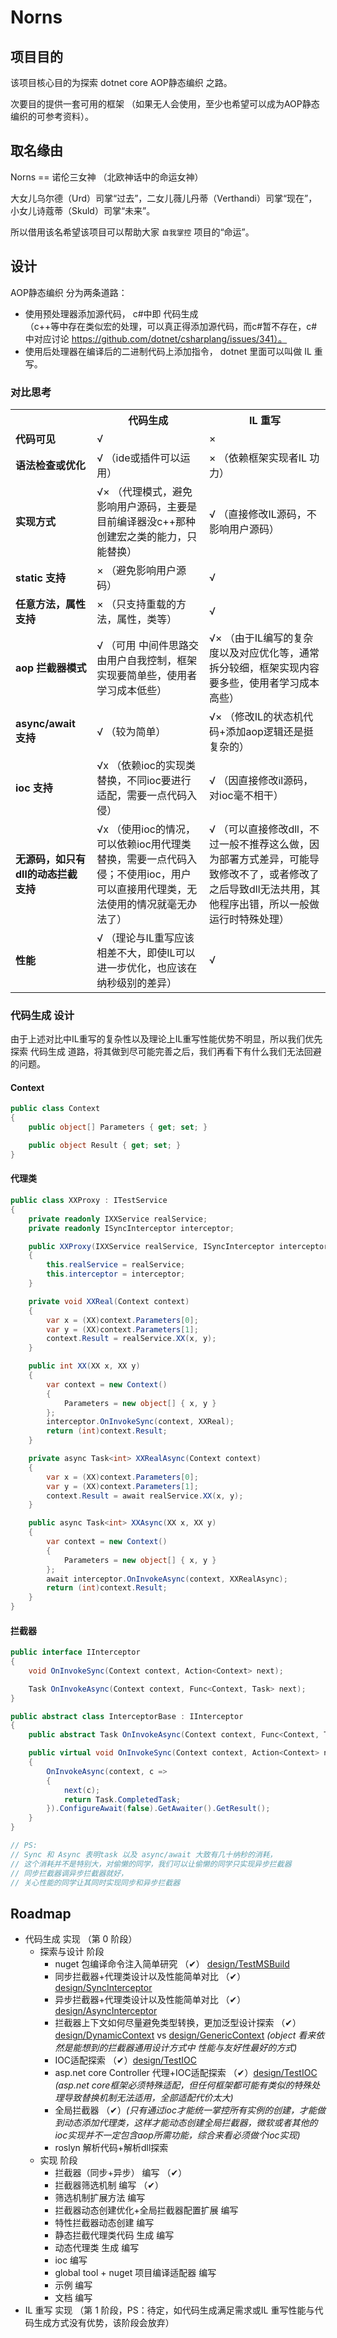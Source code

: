 # Norns

## 项目目的

该项目核心目的为探索 dotnet core AOP静态编织 之路。

次要目的提供一套可用的框架 （如果无人会使用，至少也希望可以成为AOP静态编织的可参考资料）。

## 取名缘由

Norns == 诺伦三女神 （北欧神话中的命运女神）

大女儿乌尔德（Urd）司掌“过去”，二女儿薇儿丹蒂（Verthandi）司掌“现在”，小女儿诗蔻蒂（Skuld）司掌“未来”。

所以借用该名希望该项目可以帮助大家 `自我掌控` 项目的“命运”。

## 设计

AOP静态编织 分为两条道路：

* 使用预处理器添加源代码， c#中即 代码生成  
    （c++等中存在类似宏的处理，可以真正得添加源代码，而c#暂不存在，c# 中对应讨论 https://github.com/dotnet/csharplang/issues/341）。
* 使用后处理器在编译后的二进制代码上添加指令， dotnet 里面可以叫做 IL 重写。

### 对比思考

<table class="tg">
  <tr>
    <th class="tg-0pky"></th>
    <th class="tg-0pky"><b>代码生成</b></th>
    <th class="tg-0pky"><b>IL 重写</b></th>
  </tr>
  <tr>
    <td class="tg-0pky"><b>代码可见</b></td>
    <td class="tg-0pky">√</td>
    <td class="tg-0pky">×</td>
  </tr>
  <tr>
    <td class="tg-0pky"><b>语法检查或优化</b></td>
    <td class="tg-0pky">√ （ide或插件可以运用）</td>
    <td class="tg-0pky">× （依赖框架实现者IL 功力）</td>
  </tr>
  <tr>
    <td class="tg-0pky"><b>实现方式</b></td>
    <td class="tg-0pky">√× （代理模式，避免影响用户源码，主要是目前编译器没c++那种创建宏之类的能力，只能替换）</td>
    <td class="tg-0pky">√ （直接修改IL源码，不影响用户源码）</td>
  </tr>
  <tr>
    <td class="tg-0pky"><b>static 支持</b></td>
    <td class="tg-0pky">×  （避免影响用户源码）</td>
    <td class="tg-0pky">√ </td>
  </tr>
  <tr>
    <td class="tg-0pky"><b>任意方法，属性 支持</b></td>
    <td class="tg-0pky">×  （只支持重载的方法，属性，类等）</td>
    <td class="tg-0pky">√ </td>
  </tr>
  <tr>
    <td class="tg-0pky"><b>aop 拦截器模式</b></td>
    <td class="tg-0pky">√ （可用 中间件思路交由用户自我控制，框架实现要简单些，使用者学习成本低些）</td>
    <td class="tg-0pky">√× （由于IL编写的复杂度以及对应优化等，通常拆分较细，框架实现内容要多些，使用者学习成本高些）</td>
  </tr>
  <tr>
    <td class="tg-0pky"><b>async/await 支持</b></td>
    <td class="tg-0pky">√ （较为简单）</td>
    <td class="tg-0pky">√× （修改IL的状态机代码+添加aop逻辑还是挺复杂的）</td>
  </tr>
  <tr>
    <td class="tg-0pky"><b>ioc 支持</b></td>
    <td class="tg-0pky">√x （依赖ioc的实现类替换，不同ioc要进行适配，需要一点代码入侵）</td>
    <td class="tg-0pky">√ （因直接修改il源码，对ioc毫不相干）</td>
  </tr>
  <tr>
    <td class="tg-0pky"><b>无源码，如只有dll的动态拦截支持</b></td>
    <td class="tg-0pky">√x （使用ioc的情况，可以依赖ioc用代理类替换，需要一点代码入侵；不使用ioc，用户可以直接用代理类，无法使用的情况就毫无办法了）</td>
    <td class="tg-0pky">√ （可以直接修改dll，不过一般不推荐这么做，因为部署方式差异，可能导致修改不了，或者修改了之后导致dll无法共用，其他程序出错，所以一般做运行时特殊处理）</td>
  </tr>
    <tr>
    <td class="tg-0pky"><b>性能</b></td>
    <td class="tg-0pky">√ （理论与IL重写应该相差不大，即使IL可以进一步优化，也应该在纳秒级别的差异）</td>
    <td class="tg-0pky">√ </td>
  </tr>
</table>

### 代码生成 设计

由于上述对比中IL重写的复杂性以及理论上IL重写性能优势不明显，所以我们优先探索 代码生成 道路，将其做到尽可能完善之后，我们再看下有什么我们无法回避的问题。

#### Context

``` csharp
public class Context
{
    public object[] Parameters { get; set; }

    public object Result { get; set; }
}
```

#### 代理类

``` csharp
public class XXProxy : ITestService
{
    private readonly IXXService realService;
    private readonly ISyncInterceptor interceptor;

    public XXProxy(IXXService realService, ISyncInterceptor interceptor)
    {
        this.realService = realService;
        this.interceptor = interceptor;
    }

    private void XXReal(Context context)
    {
        var x = (XX)context.Parameters[0];
        var y = (XX)context.Parameters[1];
        context.Result = realService.XX(x, y);
    }

    public int XX(XX x, XX y)
    {
        var context = new Context()
        {
            Parameters = new object[] { x, y }
        };
        interceptor.OnInvokeSync(context, XXReal);
        return (int)context.Result;
    }

    private async Task<int> XXRealAsync(Context context)
    {
        var x = (XX)context.Parameters[0];
        var y = (XX)context.Parameters[1];
        context.Result = await realService.XX(x, y);
    }

    public async Task<int> XXAsync(XX x, XX y)
    {
        var context = new Context()
        {
            Parameters = new object[] { x, y }
        };
        await interceptor.OnInvokeAsync(context, XXRealAsync);
        return (int)context.Result;
    }
}
```

#### 拦截器

``` csharp
public interface IInterceptor
{
    void OnInvokeSync(Context context, Action<Context> next);

    Task OnInvokeAsync(Context context, Func<Context, Task> next);
}

public abstract class InterceptorBase : IInterceptor
{
    public abstract Task OnInvokeAsync(Context context, Func<Context, Task> next);

    public virtual void OnInvokeSync(Context context, Action<Context> next)
    {
        OnInvokeAsync(context, c =>
        {
            next(c);
            return Task.CompletedTask;
        }).ConfigureAwait(false).GetAwaiter().GetResult();
    }
}

// PS:
// Sync 和 Async 表明task 以及 async/await 大致有几十纳秒的消耗，
// 这个消耗并不是特别大，对偷懒的同学，我们可以让偷懒的同学只实现异步拦截器
// 同步拦截器调异步拦截器就好，
// 关心性能的同学让其同时实现同步和异步拦截器
```

## Roadmap

- 代码生成 实现 （第 0 阶段） 
    - 探索与设计 阶段
        - nuget 包编译命令注入简单研究 （✔） [design/TestMSBuild](design/TestMSBuild)
        - 同步拦截器+代理类设计以及性能简单对比 （✔）[design/SyncInterceptor](design/SyncInterceptor)
        - 异步拦截器+代理类设计以及性能简单对比 （✔）[design/AsyncInterceptor](design/AsyncInterceptor)
        - 拦截器上下文如何尽量避免类型转换，更加泛型设计探索 （✔）[design/DynamicContext](design/DynamicContext) vs [design/GenericContext](design/GenericContext) *(object 看来依然是能想到的拦截器通用设计方式中 性能与友好性最好的方式)*
        - IOC适配探索 （✔）[design/TestIOC](design/TestIOC)
        - asp.net core Controller 代理+IOC适配探索 （✔）[design/TestIOC](design/TestIOC) *(asp.net core框架必须特殊适配，但任何框架都可能有类似的特殊处理导致替换机制无法适用，全部适配代价太大)*
        - 全局拦截器 （✔）*(只有通过ioc才能统一掌控所有实例的创建，才能做到动态添加代理类，这样才能动态创建全局拦截器，微软或者其他的ioc实现并不一定包含aop所需功能，综合来看必须做个ioc实现)*
        - roslyn 解析代码+解析dll探索
    - 实现 阶段
        - 拦截器（同步+异步） 编写 （✔）
        - 拦截器筛选机制 编写 （✔）
        - 筛选机制扩展方法 编写
        - 拦截器动态创建优化+全局拦截器配置扩展 编写
        - 特性拦截器动态创建 编写
        - 静态拦截代理类代码 生成 编写
        - 动态代理类 生成 编写
        - ioc 编写
        - global tool + nuget 项目编译适配器 编写
        - 示例 编写
        - 文档 编写
- IL 重写 实现 （第 1 阶段，PS：待定，如代码生成满足需求或IL 重写性能与代码生成方式没有优势，该阶段会放弃） 